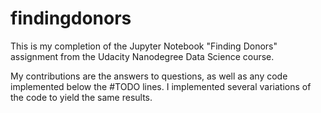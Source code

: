 # findingdonors
This is my completion of the Jupyter Notebook "Finding Donors" assignment from the Udacity Nanodegree Data Science course.

My contributions are the answers to questions, as well as any code implemented below the #TODO lines. I implemented several variations of the code to yield the same results.
